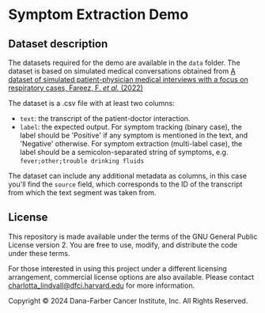 # Symptom Extraction Demo

## Dataset description

The datasets required for the demo are available in the `data` folder. The dataset is based on simulated medical conversations obtained from [A dataset of simulated patient-physician medical interviews with a focus on respiratory cases, Fareez, F. _et al._ (2022)](https://www.nature.com/articles/s41597-022-01423-1)

The dataset is a .csv file with at least two columns:
- `text`: the transcript of the patient-doctor interaction.
- `label`: the expected output. For symptom tracking (binary case), the label should be 'Positive' if any symptom is mentioned in the text, and 'Negative' otherwise. For symptom extraction (multi-label case), the label should be a semicolon-separated string of symptoms, e.g. `fever;other;trouble drinking fluids`

The dataset can include any additional metadata as columns, in this case you'll find the `source` field, which corresponds to the ID of the transcript from which the text segment was taken from.

## License 
This repository is made available under the terms of the GNU General Public License version 2. You are free to use, modify, and distribute the code under these terms.

For those interested in using this project under a different licensing arrangement, commercial license options are also available. Please contact charlotta_lindvall@dfci.harvard.edu for more information.

Copyright © 2024 Dana-Farber Cancer Institute, Inc. All Rights Reserved.
